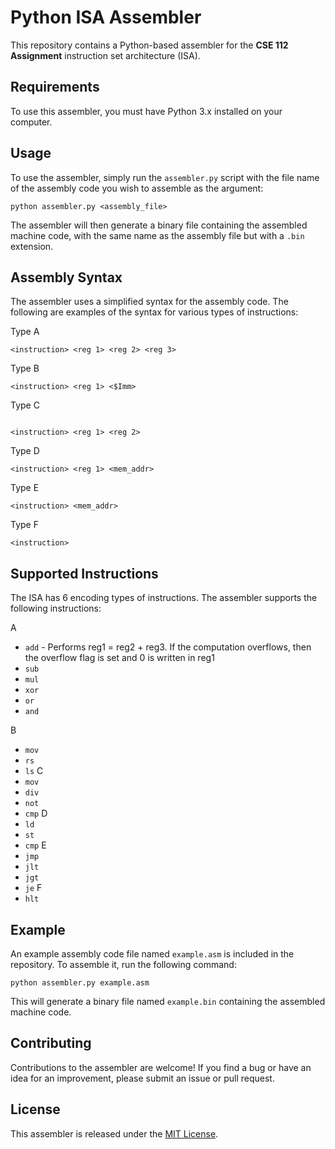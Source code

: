 # Python ISA Assembler

This repository contains a Python-based assembler for the **CSE 112 Assignment** instruction set architecture (ISA). 

## Requirements

To use this assembler, you must have Python 3.x installed on your computer. 

## Usage

To use the assembler, simply run the `assembler.py` script with the file name of the assembly code you wish to assemble as the argument:

```
python assembler.py <assembly_file>
```

The assembler will then generate a binary file containing the assembled machine code, with the same name as the assembly file but with a `.bin` extension.

## Assembly Syntax

The assembler uses a simplified syntax for the assembly code. The following are examples of the syntax for various types of instructions:


Type A
```
<instruction> <reg 1> <reg 2> <reg 3>
```

Type B
```
<instruction> <reg 1> <$Imm>
```

Type C
```

<instruction> <reg 1> <reg 2>
```

Type D
```
<instruction> <reg 1> <mem_addr>
```

Type E
```
<instruction> <mem_addr>
```

Type F
```
<instruction>
```

## Supported Instructions

The ISA has 6 encoding types of instructions. The assembler supports the following instructions:

A
- `add` - Performs reg1 = reg2 + reg3. If the computation overflows, then the overflow flag is set and 0 is written in reg1
- `sub`
- `mul`
- `xor`
- `or`
- `and`

B
- `mov`
- `rs`
- `ls`
C
- `mov`
- `div`
- `not`
- `cmp`
D
- `ld`
- `st`
- `cmp`
E
- `jmp`
- `jlt`
- `jgt`
- `je`
F
- `hlt`

## Example

An example assembly code file named `example.asm` is included in the repository. To assemble it, run the following command:

```
python assembler.py example.asm
```

This will generate a binary file named `example.bin` containing the assembled machine code.

## Contributing

Contributions to the assembler are welcome! If you find a bug or have an idea for an improvement, please submit an issue or pull request.

## License

This assembler is released under the [MIT License](https://opensource.org/licenses/MIT).

